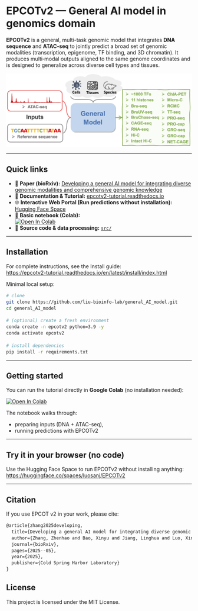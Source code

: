 # EPCOTv2 — General AI model in genomics domain

**EPCOTv2** is a general, multi-task genomic model that integrates **DNA sequence** and **ATAC-seq** to jointly predict a broad set of genomic modalities (transcription, epigenome, TF binding, and 3D chromatin). It produces multi‑modal outputs aligned to the same genome coordinates and is designed to generalize across diverse cell types and tissues.

<p align="center">
  <img src="Assets/overview.png" alt="EPCOT v2 graphical abstract" width="560">
</p>


---

## Quick links

- 📄 **Paper (bioRxiv):** [Developing a general AI model for integrating diverse genomic modalities and comprehensive genomic knowledge](https://www.biorxiv.org/content/10.1101/2025.05.08.652986v1)  
- 📖 **Documentation & Tutorial:** [epcotv2-tutorial.readthedocs.io](https://epcotv2-tutorial.readthedocs.io)  
- 🌐 **Interactive Web Portal (Run predictions without installation):** [Hugging Face Space](https://huggingface.co/spaces/luosanj/EPCOTv2)  
- 🧪 **Basic notebook (Colab):**  
  [![Open In Colab](https://colab.research.google.com/assets/colab-badge.svg)](https://colab.research.google.com/github/liu-bioinfo-lab/general_AI_model/blob/main/epcotv2_basic_tutorial.ipynb)  
- 🧰 **Source code & data processing:** [`src/`](src)

---

## Installation

For complete instructions, see the Install guide:  
https://epcotv2-tutorial.readthedocs.io/en/latest/install/index.html

Minimal local setup:

```bash
# clone
git clone https://github.com/liu-bioinfo-lab/general_AI_model.git
cd general_AI_model

# (optional) create a fresh environment
conda create -n epcotv2 python=3.9 -y
conda activate epcotv2

# install dependencies
pip install -r requirements.txt
```

---

## Getting started

You can run the tutorial directly in **Google Colab** (no installation needed):

[![Open In Colab](https://colab.research.google.com/assets/colab-badge.svg)](https://colab.research.google.com/github/liu-bioinfo-lab/general_AI_model/blob/main/epcotv2_basic_tutorial.ipynb)

The notebook walks through:
- preparing inputs (DNA + ATAC-seq),
- running predictions with EPCOTv2

---

## Try it in your browser (no code)

Use the Hugging Face Space to run EPCOTv2 without installing anything:  
https://huggingface.co/spaces/luosanj/EPCOTv2

---



## Citation

If you use EPCOT v2 in your work, please cite:

```latex
@article{zhang2025developing,
  title={Developing a general AI model for integrating diverse genomic modalities and comprehensive genomic knowledge},
  author={Zhang, Zhenhao and Bao, Xinyu and Jiang, Linghua and Luo, Xin and Wang, Yichun and Comai, Annelise and Waldhaus, Joerg and Hansen, Anders S and Li, Wenbo and Liu, Jie},
  journal={bioRxiv},
  pages={2025--05},
  year={2025},
  publisher={Cold Spring Harbor Laboratory}
}
```


## License 

This project is licensed under the MIT License.
